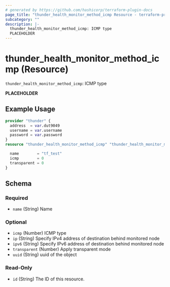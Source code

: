 ```yaml
---
# generated by https://github.com/hashicorp/terraform-plugin-docs
page_title: "thunder_health_monitor_method_icmp Resource - terraform-provider-thunder"
subcategory: ""
description: |-
  thunder_health_monitor_method_icmp: ICMP type
  PLACEHOLDER
---
```


# thunder_health_monitor_method_icmp (Resource)

`thunder_health_monitor_method_icmp`: ICMP type

__PLACEHOLDER__

## Example Usage

```terraform
provider "thunder" {
  address  = var.dut9049
  username = var.username
  password = var.password
}
resource "thunder_health_monitor_method_icmp" "thunder_health_monitor_method_icmp" {

  name        = "tf_test"
  icmp        = 0
  transparent = 0
}
```

<!-- schema generated by tfplugindocs -->
## Schema

### Required

- `name` (String) Name

### Optional

- `icmp` (Number) ICMP type
- `ip` (String) Specify IPv4 address of destination behind monitored node
- `ipv6` (String) Specify IPv6 address of destination behind monitored node
- `transparent` (Number) Apply transparent mode
- `uuid` (String) uuid of the object

### Read-Only

- `id` (String) The ID of this resource.


